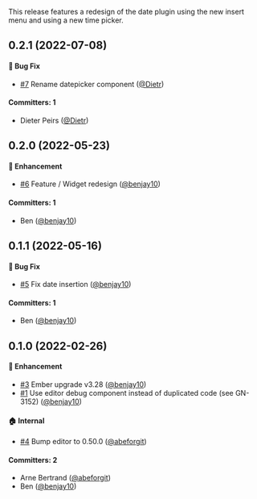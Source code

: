 
This release features a redesign of the date plugin using the new insert menu and using a new time picker.

## 0.2.1 (2022-07-08)

#### :bug: Bug Fix
* [#7](https://github.com/lblod/ember-rdfa-editor-rdfa-date-plugin/pull/7) Rename datepicker component ([@Dietr](https://github.com/Dietr))

#### Committers: 1
- Dieter Peirs ([@Dietr](https://github.com/Dietr))

## 0.2.0 (2022-05-23)

#### :rocket: Enhancement
* [#6](https://github.com/lblod/ember-rdfa-editor-rdfa-date-plugin/pull/6) Feature / Widget redesign ([@benjay10](https://github.com/benjay10))

#### Committers: 1
- Ben ([@benjay10](https://github.com/benjay10))


## 0.1.1 (2022-05-16)

#### :bug: Bug Fix
* [#5](https://github.com/lblod/ember-rdfa-editor-rdfa-date-plugin/pull/5) Fix date insertion ([@benjay10](https://github.com/benjay10))

#### Committers: 1
- Ben ([@benjay10](https://github.com/benjay10))

## 0.1.0 (2022-02-26)

#### :rocket: Enhancement
* [#3](https://github.com/lblod/ember-rdfa-editor-rdfa-date-plugin/pull/3) Ember upgrade v3.28 ([@benjay10](https://github.com/benjay10))
* [#1](https://github.com/lblod/ember-rdfa-editor-rdfa-date-plugin/pull/1) Use editor debug component instead of duplicated code (see GN-3152) ([@benjay10](https://github.com/benjay10))

#### :house: Internal
* [#4](https://github.com/lblod/ember-rdfa-editor-rdfa-date-plugin/pull/4) Bump editor to 0.50.0 ([@abeforgit](https://github.com/abeforgit))

#### Committers: 2
- Arne Bertrand ([@abeforgit](https://github.com/abeforgit))
- Ben ([@benjay10](https://github.com/benjay10))

